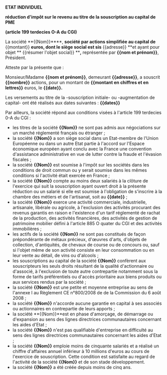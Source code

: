 **ETAT INDIVIDUEL**

**réduction d'impôt sur le revenu au titre de la souscription au capital de PME**

**(article 199 terdecies O-A du CGI)**

La société **{{Nom}}****, **société par actions simplifiée au capital de** {{montant}} **euros, dont le siège social est sis** {{adresse}} **et ayant pour objet ** {{résumer l'objet social}} ****,** représentée par **{{nom et prénom}}**, Président.

Atteste par la présente que :

Monsieur/Madame **{{nom et prénom}}**, demeurant **{{adresse}}**, a souscrit **{{nombre}}** actions, pour un montant de **{{montant en chiffres et en lettres}}** euros, le **{{date}}.**

Les versements au titre de la -souscription initiale- ou -augmentation de capital- ont été réalisés aux dates suivantes : **{{dates}}**

Par ailleurs, la société répond aux conditions visées à l'article 199 terdecies 0-A du CGI :

- les titres de la société **{{Nom}}** ne sont pas admis aux négociations sur un marché réglementé français ou étranger ;
- la société **{{Nom}}** a son siège social dans un Etat-membre de l'Union Européenne ou dans un autre Etat partie à l'accord sur l'Espace économique européen ayant conclu avec la France une convention d'assistance administrative en vue de lutter contre la fraude et l'évasion fiscales ;
- la société **{{Nom}}** est soumise à l'impôt sur les sociétés dans les conditions de droit commun ou y serait soumise dans les mêmes conditions si l'activité était exercée en France ;
- la société **{{Nom}}** compte au moins deux salariés à la clôture de l'exercice qui suit la souscription ayant ouvert droit à la présente réduction ou un salarié si elle est soumise à l'obligation de s'inscrire à la chambre des métiers et de l'artisanat, soit au **{{date}}** ;
- la société **{{Nom}}** exerce une activité commerciale, industrielle, artisanale, libérale ou agricole, à l'exclusion des activités procurant des revenus garantis en raison e l'existence d'un tarif réglementé de rachat de la production, des activités financières, des activités de gestion de patrimoine mobilier défini à l'article 885 O quater du CGI et des activités immobilières ;
- les actifs de la société **{{Nom}}** ne sont pas constitués de façon prépondérante de métaux précieux, d'œuvres d'arts, d'objets de collection, d'antiquités, de chevaux de course ou de concours ou, sauf si l'objet même de son activité consiste en leur consommation ou en leur vente au détail, de vins ou d'alcools ;
- les souscriptions au capital de la société **{{Nom}}** confèrent aux souscripteurs les seuls droits résultant de la qualité d'actionnaire ou d'associé, à l'exclusion de toute autre contrepartie notamment sous la forme de tarifs préférentiels ou d'accès prioritaire aux biens produits ou aux services rendus par la société ;
- la société **{{Nom}}** est une petite et moyenne entreprise au sens de l'annexe I au Règlement CE n°800/2008 de de la Commission du 6 août 2008 ;
- la société **{{Nom}}** n'accorde aucune garantie en capital à ses associés ou actionnaires en contrepartie de leurs apports ;
- la société **{{Nom}}**est en phase d'amorçage, de démarrage ou d'expansion au sens des lignes directrices communautaires concernant les aides d'Etat ;
- la société **{{Nom}}** n'est pas qualifiable d'entreprise en difficulté au sens des lignes directrices communautaires concernant les aides d'Etat ;
- la société **{{Nom}}** emploie moins de cinquante salariés et a réalisé un chiffre d'affaires annuel inférieur à 10 millions d'euros au cours de l'exercice de souscription. Cette condition est satisfaite au regard de l'activité de la société **{{Nom}}** et de son stade développement.
- la société **{{Nom}}** a été créée depuis moins de cinq ans.
